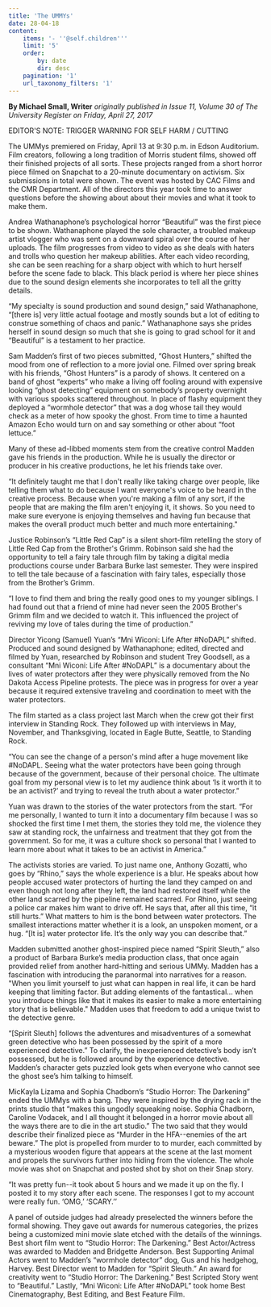```yaml
---
title: 'The UMMYs'
date: 28-04-18
content:
    items: '- ''@self.children'''
    limit: '5'
    order:
        by: date
        dir: desc
    pagination: '1'
    url_taxonomy_filters: '1'
---
```


**By Michael Small, Writer** _originally published in Issue 11, Volume 30 of The University Register on Friday, April 27, 2017_

EDITOR'S NOTE: TRIGGER WARNING FOR SELF HARM / CUTTING

The UMMys premiered on Friday, April 13 at 9:30 p.m. in Edson Auditorium. Film creators, following a long tradition of Morris student films, showed off their finished projects of all sorts. These projects ranged from a short horror piece filmed on Snapchat to a 20-minute documentary on activism. Six submissions in total were shown. The event was hosted by CAC Films and the CMR Department. All of the directors this year took time to answer questions before the showing about about their movies and what it took to make them. 

Andrea Wathanaphone’s psychological horror “Beautiful” was the first piece to be shown. Wathanaphone played the sole character, a troubled makeup artist vlogger who was sent on a downward spiral over the course of her uploads. The film progresses from video to video as she deals with haters and trolls who question her makeup abilities. After each video recording, she can be seen reaching for a sharp object with which to hurt herself before the scene fade to black. This black period is where her piece shines due to the sound design elements she incorporates to tell all the gritty details. 

“My specialty is sound production and sound design,” said Wathanaphone, “[there is] very little actual footage and mostly sounds but a lot of editing to construe something of chaos and panic.” Wathanaphone says she prides herself in sound design so much that she is going to grad school for it and “Beautiful” is a testament to her practice. 

Sam Madden’s first of two pieces submitted, “Ghost Hunters,” shifted the mood from one of reflection to a more jovial one. Filmed over spring break with his friends, “Ghost Hunters” is a parody of shows. It centered on a band of ghost “experts” who make a living off fooling around with expensive looking “ghost detecting” equipment on somebody’s property overnight with various spooks scattered throughout. In place of flashy equipment they deployed a “wormhole detector” that was a dog whose tail they would check as a meter of how spooky the ghost. From time to time a haunted Amazon Echo would turn on and say something or other about “foot lettuce.”

Many of these ad-libbed moments stem from the creative control Madden gave his friends in the production. While he is usually the director or producer in his creative productions, he let his friends take over. 

“It definitely taught me that I don't really like taking charge over people, like telling them what to do because I want everyone's voice to be heard in the creative process. Because when you're making a film of any sort, if the people that are making the film aren't enjoying it, it shows. So you need to make sure everyone is enjoying themselves and having fun because that makes the overall product much better and much more entertaining." 

Justice Robinson’s “Little Red Cap” is a silent short-film retelling the story of Little Red Cap from the Brother's Grimm. Robinson said she had the opportunity to tell a fairy tale through film by taking a digital media productions course under Barbara Burke last semester. They were inspired to tell the tale because of a fascination with fairy tales, especially those from the Brother’s Grimm. 

“I love to find them and bring the really good ones to my younger siblings. I had found out that a friend of mine had never seen the 2005 Brother's Grimm film and we decided to watch it. This influenced the project of reviving my love of tales during the time of production.” 

Director Yicong (Samuel) Yuan’s “Mni Wiconi: Life After #NoDAPL” shifted. Produced and sound designed by Wathanaphone; edited, directed and filmed by Yuan, researched by Robinson and student Trey Goodsell, as a consultant “Mni Wiconi: Life After #NoDAPL” is a documentary about the lives of water protectors after they were physically removed from the No Dakota Access Pipeline protests. The piece was in progress for over a year because it required extensive traveling and coordination to meet with the water protectors. 

The film started as a class project last March when the crew got their first interview in Standing Rock. They followed up with interviews in May, November, and Thanksgiving, located in Eagle Butte, Seattle, to Standing Rock. 

“You can see the change of a person's mind after a huge movement like #NoDAPL.  Seeing what the water protectors have been going through because of the government, because of their personal choice. The ultimate goal from my personal view is to let my audience think about ‘Is it worth it to be an activist?’ and trying to reveal the truth about a water protector.” 

Yuan was drawn to the stories of the water protectors from the start. “For me personally, I wanted to turn it into a documentary film because I was so shocked the first time I met them, the stories they told me, the violence they saw at standing rock, the unfairness and treatment that they got from the government. So for me, it was a culture shock so personal that I wanted to learn more about what it takes to be an activist in America.” 

The activists stories are varied. To just name one, Anthony Gozatti, who goes by “Rhino,” says the whole experience is a blur. He speaks about how people accused water protectors of hurting the land they camped on and even though not long after they left, the land had restored itself while the other land scarred by the pipeline remained scarred. For Rhino, just seeing a police car makes him want to drive off. He says that, after all this time, “it still hurts.” What matters to him is the bond between water protectors. The smallest interactions matter whether it is a look, an unspoken moment, or a hug. “[It is] water protector life. It’s the only way you can describe that.” 

Madden submitted another ghost-inspired piece named “Spirit Sleuth,” also a product of Barbara Burke’s media production class, that once again provided relief from another hard-hitting and serious UMMy. Madden has a fascination with introducing the paranormal into narratives for a reason. "When you limit yourself to just what can happen in real life, it can be hard keeping that limiting factor. But adding elements of the fantastical… when you introduce things like that it makes its easier to make a more entertaining story that is believable." Madden uses that freedom to add a unique twist to the detective genre.

“[Spirit Sleuth] follows the adventures and misadventures of a somewhat green detective who has been possessed by the spirit of a more experienced detective.” To clarify, the inexperienced detective’s body isn’t possessed, but he is followed around by the experience detective. Madden’s character gets puzzled look gets when everyone who cannot see the ghost see’s him talking to himself. 

MicKayla Lizama and Sophia Chadborn’s “Studio Horror: The Darkening” ended the UMMys with a bang. They were inspired by the drying rack in the prints studio that “makes this ungodly squeaking noise. Sophia Chadborn, Caroline Vodacek, and I all thought it belonged in a horror movie about all the ways there are to die in the art studio.” The two said that they would describe their finalized piece as “Murder in the HFA--enemies of the art beware.” The plot is propelled from murder to to murder, each committed by a mysterious wooden figure that appears at the scene at the last moment and propels the survivors further into hiding from the violence. The whole movie was shot on Snapchat and posted shot by shot on their Snap story. 

“It was pretty fun--it took about 5 hours and we made it up on the fly. I posted it to my story after each scene. The responses I got to my account were really fun. ‘OMG,’ ‘SCARY.’’ 

A panel of outside judges had already preselected the winners before the formal showing. They gave out awards for numerous categories, the prizes being a customized mini movie slate etched with the details of the winnings. Best short film went to “Studio Horror: The Darkening.” Best Actor/Actress was awarded to Madden and Bridgette Anderson. Best Supporting Animal Actors went to Madden’s “wormhole detector” dog, Gus and his hedgehog, Harvey. Best Director went to Madden for “Spirit Sleuth.” An award for creativity went to “Studio Horror: The Darkening.” Best Scripted Story went to “Beautiful.” Lastly, “Mni Wiconi: Life After #NoDAPL” took home Best Cinematography, Best Editing, and Best Feature Film.